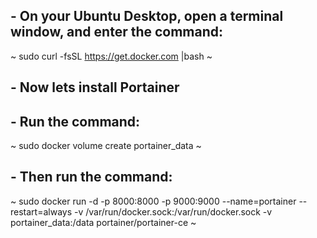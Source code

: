 ## - On your Ubuntu Desktop, open a terminal window, and enter the command:

~ sudo curl -fsSL https://get.docker.com |bash ~

## - Now lets install Portainer

## - Run the command: 

~ sudo docker volume create portainer_data ~

## - Then run the command: 

~ sudo docker run -d -p 8000:8000 -p 9000:9000 --name=portainer --restart=always -v /var/run/docker.sock:/var/run/docker.sock -v portainer_data:/data portainer/portainer-ce ~
